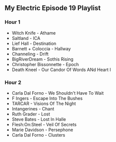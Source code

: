 ## My Electric Episode 19 Playlist

### Hour 1
* Witch Knife - Athame
* Saltland - ICA
* Lief Hall - Destination
* Barnett + Coloccia - Hallway
* Channeling - Drift
* BigRiverDream - Sothis Rising
* Christopher Bissonnette - Epoch
* Death Kneel - Our Candor Of Words ANd Heart I

### Hour 2
* Carla Dal Forno - We Shouldn't Have To Wait
* F Ingers - Escape Into The Bushes
* TARCAR - Visions Of The Night
* Intangerines - Chant
* Ruth Grader - Lost
* Steve Bates - Lost In Halle
* Flesh:On:Steel - Veil Of Secrets
* Marie Davidson - Persephone
* Carla Dal Forno - Clusters